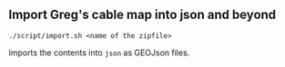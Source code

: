 ## Import Greg's cable map into json and beyond

    ./script/import.sh <name of the zipfile>

Imports the contents into `json` as GEOJson files.
